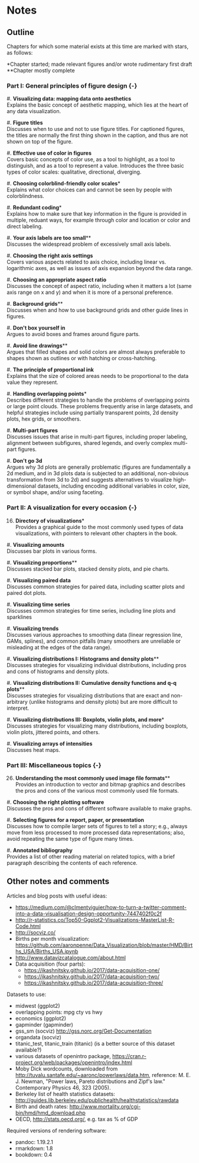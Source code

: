 # Notes

## Outline

Chapters for which some material exists at this time are marked with stars, as follows:

\*Chapter started; made relevant figures and/or wrote rudimentary first draft  
\*\*Chapter mostly complete

### Part I: General principles of figure design {-}

#. **Visualizing data: mapping data onto aesthetics**  
  Explains the basic concept of aesthetic mapping, which lies at the heart of any data visualization.
  
#. **Figure titles**  
  Discusses when to use and not to use figure titles. For captioned figures, the titles are normally the first thing shown in the caption, and thus are not shown on top of the figure. 

#. **Effective use of color in figures**  
  Covers basic concepts of color use, as a tool to highlight, as a tool to distinguish, and as a tool to represent a value.   Introduces the three basic types of color scales: qualitative, directional, diverging.

#. **Choosing colorblind-friendly color scales**\*  
  Explains what color choices can and cannot be seen by people with colorblindness.

#. **Redundant coding**\*  
  Explains how to make sure that key information in the figure is provided in multiple, reduant ways, for example through color and location or color and direct labeling.

#. **Your axis labels are too small**\*\*  
  Discusses the widespread problem of excessively small axis labels.
  
#. **Choosing the right axis settings**  
  Covers various aspects related to axis choice, including linear vs. logarithmic axes, as well as issues of axis expansion beyond the data range.

#. **Choosing an appropriate aspect ratio**  
  Discusses the concept of aspect ratio, including when it matters a lot (same axis range on x and y) and when it is more of a personal preference.

#. **Background grids**\*\*  
  Discusses when and how to use background grids and other guide lines in figures.

#. **Don't box yourself in**  
  Argues to avoid boxes and frames around figure parts.
  
#. **Avoid line drawings**\*\*  
  Argues that filled shapes and solid colors are almost always preferable to shapes shown as outlines or with hatching or cross-hatching.
  
#. **The principle of proportional ink**  
  Explains that the size of colored areas needs to be proportional to the data value they represent.

#. **Handling overlapping points**\*  
  Describes different strategies to handle the problems of overlapping points or large point clouds. These problems frequently arise in large datasets, and helpful strategies include using partially transparent points, 2d density plots, hex grids, or smoothers.
  
#. **Multi-part figures**  
  Discusses issues that arise in multi-part figures, including proper labeling, alignment between subfigures, shared legends, and overly complex multi-part figures. 
  
#. **Don't go 3d**  
  Argues why 3d plots are generally problematic (figures are fundamentally a 2d medium, and in 3d plots data is subjected to an additional, non-obvious transformation from 3d to 2d) and suggests alternatives to visualize high-dimensional datasets, including encoding additional variables in color, size, or symbol shape, and/or using faceting.
 
### Part II: A visualization for every occasion  {-}

16. **Directory of visualizations**\*  
  Provides a graphical guide to the most commonly used types of data visualizations, with pointers to relevant other chapters in the book.

#. **Visualizing amounts**  
  Discusses bar plots in various forms.

#. **Visualizing proportions**\*\*  
  Discusses stacked bar plots, stacked density plots, and pie charts.

#. **Visualizing paired data**  
  Discusses common strategies for paired data, including scatter plots and paired dot plots.

#. **Visualizing time series**  
  Discusses common strategies for time series, including line plots and sparklines

#. **Visualizing trends**  
  Discusses various approaches to smoothing data (linear regression line, GAMs, splines), and common pitfalls (many smoothers are unreliable or misleading at the edges of the data range).

#. **Visualizing distributions I: Histograms and density plots**\*\*  
  Discusses strategies for visualizing individual distributions, including pros and cons of histograms and density plots.

#. **Visualizing distributions II: Cumulative density functions and q-q plots**\*\*  
  Discusses strategies for visualizing distributions that are exact and non-arbitrary (unlike histograms and density plots) but are more difficult to interpret.

#. **Visualizing distributions III: Boxplots, violin plots, and more**\*  
  Discusses strategies for visualizing many distributions, including boxplots, violin plots, jittered points, and others.

#. **Visualizing arrays of intensities**  
  Discusses heat maps.
  

### Part III: Miscellaneous topics {-}

26. **Understanding the most commonly used image file formats**\*\*  
  Provides an introduction to vector and bitmap graphics and describes the pros and cons of the various most commonly used file formats.

#. **Choosing the right plotting software**  
  Discusses the pros and cons of different software available to make graphs.
  
#. **Selecting figures for a report, paper, or presentation**  
  Discusses how to compile larger sets of figures to tell a story; e.g., always move from less processed to more processed data representations; also, avoid repeating the same type of figure many times.
  
#. **Annotated bibliography**  
  Provides a list of other reading material on related topics, with a brief paragraph describing the contents of each reference.
  
  
  
## Other notes and comments

Articles and blog posts with useful ideas:

- https://medium.com/@clmentviguier/how-to-turn-a-twitter-comment-into-a-data-visualisation-design-opportunity-7447402f0c2f
- http://r-statistics.co/Top50-Ggplot2-Visualizations-MasterList-R-Code.html
- http://socviz.co/
- Births per month visualization: https://github.com/aaronpenne/Data_Visualization/blob/master/HMD/Births_USA/Births_USA.ipynb
- http://www.datavizcatalogue.com/about.html
- Data acquisition (four parts):
  * https://ikashnitsky.github.io/2017/data-acquisition-one/
  * https://ikashnitsky.github.io/2017/data-acquisition-two/
  * https://ikashnitsky.github.io/2017/data-acquisition-three/


Datasets to use:

- midwest (ggplot2)
- overlapping points: mpg cty vs hwy
- economics (ggplot2)
- gapminder (gapminder)
- gss_sm (socviz) http://gss.norc.org/Get-Documentation
- organdata (socviz)
- titanic_test, titanic_train (titanic) (is a better source of this dataset available?)
- various datasets of openintro package, https://cran.r-project.org/web/packages/openintro/index.html
- Moby Dick wordcounts, downloaded from http://tuvalu.santafe.edu/~aaronc/powerlaws/data.htm, reference: M. E. J. Newman, "Power laws, Pareto distributions and Zipf's law." Contemporary Physics 46, 323 (2005).
- Berkeley list of health statistics datasets: http://guides.lib.berkeley.edu/publichealth/healthstatistics/rawdata
- Birth and death rates: http://www.mortality.org/cgi-bin/hmd/hmd_download.php
- OECD, http://stats.oecd.org/, e.g. tax as % of GDP

Required versions of rendering software:

- pandoc: 1.19.2.1
- rmarkdown: 1.8
- bookdown: 0.4

